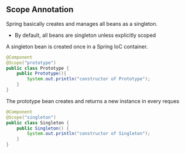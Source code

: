 ## Scope Annotation
Spring basically creates and manages all beans as a singleton.
   - By default, all beans are singleton unless explicitly scoped


A singleton bean is created once in a Spring IoC container.
```JAVA
@Component
@Scope("prototype")
public class Prototype {
    public Prototype(){
        System.out.println("constructor of Prototype");
    }
}

```

The prototype bean creates and returns a new instance in every reques
```JAVA
@Component
@Scope("singleton")
public class Singleton {
    public Singleton() {
        System.out.println("constructor of Singleton");
    }
}

```